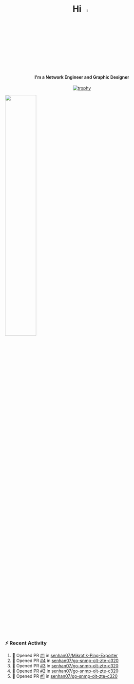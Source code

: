 <h1 align="center">Hi <img src="https://i.gifer.com/origin/e0/e08f73642d422d94483c0ca96f737ac2.webp" style="width: 5%;"></h1>
<h4 align="center">I'm a Network Engineer and Graphic Designer </h3>

<div align="center">
  
  [![trophy](https://github-profile-trophy.vercel.app/?username=senhan07&theme=gitdimmed&no-frame=true&no-bg=true&margin-w=15)](https://github.com/ryo-ma/github-profile-trophy)

</div>

<div align="left">
  <img src="https://github-readme-stats.vercel.app/api?username=senhan07&show_icons=true&show_icons=true&hide_border=true&show=reviews,prs_merged,prs_merged_percentage&custom_title=My%20Stats&theme=github_dark" width="45%">
</div>

<img src="https://user-images.githubusercontent.com/74038190/212284100-561aa473-3905-4a80-b561-0d28506553ee.gif" style="width: 9999px; height: 7px;">

### :zap: Recent Activity

<!--START_SECTION:activity-->
1. 💪 Opened PR [#1](undefined) in [senhan07/Mikrotik-Ping-Exporter](https://github.com/senhan07/Mikrotik-Ping-Exporter)
2. 💪 Opened PR [#4](undefined) in [senhan07/go-snmp-olt-zte-c320](https://github.com/senhan07/go-snmp-olt-zte-c320)
3. 💪 Opened PR [#3](undefined) in [senhan07/go-snmp-olt-zte-c320](https://github.com/senhan07/go-snmp-olt-zte-c320)
4. 💪 Opened PR [#2](undefined) in [senhan07/go-snmp-olt-zte-c320](https://github.com/senhan07/go-snmp-olt-zte-c320)
5. 💪 Opened PR [#1](undefined) in [senhan07/go-snmp-olt-zte-c320](https://github.com/senhan07/go-snmp-olt-zte-c320)
<!--END_SECTION:activity-->
